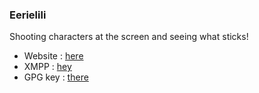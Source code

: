 ### Eerielili
Shooting characters at the screen and seeing what sticks!

- Website : [here](https://partage.les-miquelots.net/)
- XMPP : [hey](xmpp:lionel@les-miquelots.net?message)
- GPG key : [there](https://partage.les-miquelots.net/gpg.txt)
